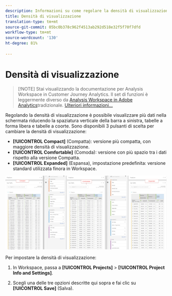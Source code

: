 ```yaml
---
description: Informazioni su come regolare la densità di visualizzazione.
title: Densità di visualizzazione
translation-type: tm+mt
source-git-commit: 05bc0b378c962f4513ab292d518e32f5f70f7dfd
workflow-type: tm+mt
source-wordcount: '130'
ht-degree: 81%

---
```



# Densità di visualizzazione

>[!NOTE] Stai visualizzando la documentazione per  Analysis Workspace in Customer Journey Analytics. Il set di funzioni è leggermente diverso da [Analysis Workspace in Adobe  Analytics](https://docs.adobe.com/content/help/it-IT/analytics/analyze/analysis-workspace/home.html)tradizionale. [Ulteriori informazioni...](/help/getting-started/cja-aa.md)

Regolando la densità di visualizzazione è possibile visualizzare più dati nella schermata riducendo la spaziatura verticale della barra a sinistra, tabelle a forma libera e tabelle a coorte.
Sono disponibili 3 pulsanti di scelta per cambiare la densità di visualizzazione:

- **[!UICONTROL Compact]** (Compatta): versione più compatta, con maggiore densità di visualizzazione.
- **[!UICONTROL Comfortable]** (Comoda): versione con più spazio tra i dati rispetto alla versione Compatta.
- **[!UICONTROL Expanded]** (Espansa), impostazione predefinita: versione standard utilizzata finora in Workspace.

![](assets/view-density.png)

Per impostare la densità di visualizzazione:

1. In Workspace, passa a **[!UICONTROL Projects]** > **[!UICONTROL Project Info and Settings]**.

1. Scegli una delle tre opzioni descritte qui sopra e fai clic su **[!UICONTROL Save]** (Salva).
